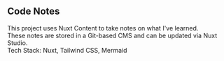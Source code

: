 ## Code Notes
This project uses Nuxt Content to take notes on what I've learned.<br>
These notes are stored in a Git-based CMS and can be updated via Nuxt Studio.<br>
Tech Stack: Nuxt, Tailwind CSS, Mermaid





